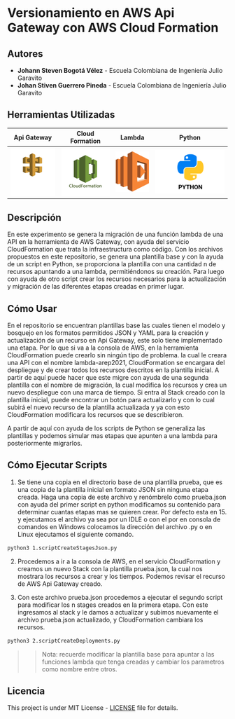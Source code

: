 # Versionamiento en AWS Api Gateway con AWS Cloud Formation

## Autores

* **Johann Steven Bogotá Vélez**  - Escuela Colombiana de Ingeniería Julio Garavito
* **Johan Stiven Guerrero Pineda**  - Escuela Colombiana de Ingeniería Julio Garavito

## Herramientas Utilizadas

| Api Gateway | Cloud Formation | Lambda | Python |
| ------ | ------ | ------ | ------ |
| ![](img/api-gateway.png) | ![](img/cloudformation.png) | ![](img/lambda.png) | ![](img/python.png) |

## Descripción
En este experimento se genera la migración de una función lambda de una API en la herramienta de AWS Gateway, con ayuda del servicio CloudFormation 
que trata la infraestructura como código. Con los archivos propuestos en este repositorio, se genera una plantilla base y con la ayuda de un script en Python,
se proporciona la plantilla con una cantidad n de recursos apuntando a una lambda, permitiéndonos su creación. Para luego con ayuda de otro script crear los recursos
necesarios para la actualización y migración de las diferentes etapas creadas en primer lugar.

## Cómo Usar

En el repositorio se encuentran plantillas base las cuales tienen el modelo y bosquejo en los formatos permitidos JSON y YAML para la creación y actualización de un recurso en Api Gateway, 
este solo tiene implementado una etapa. Por lo que si va a la consola de AWS, en la herramienta CloudFormation puede crearlo sin ningún tipo de problema. 
la cual le creara una API con el nombre lambda-arep2021, CloudFormation se encargara del despliegue y de crear todos los recursos descritos en la plantilla inicial.
A partir de aquí puede hacer que este migre con ayuda de una segunda plantilla con el nombre de migración, la cual modifica los recursos y crea un nuevo despliegue
con una marca de tiempo. Si entra al Stack creado con la plantilla inicial, puede encontrar un botón para actualizarlo y con lo cual subirá el nuevo recurso
de la plantilla actualizada y ya con esto CloudFormation modificara los recursos que se describieron.

A partir de aquí con ayuda de los scripts de Python se generaliza las plantillas y podemos simular mas etapas que apunten a una lambda para posteriormente migrarlos.
## Cómo Ejecutar Scripts

1.  Se tiene una copia en el directorio base de una plantilla prueba, que es una copia de la plantilla inicial en formato JSON sin ninguna etapa creada. Haga una copia de este archivo
    y renómbrelo como prueba.json con ayuda del primer script en python modificamos su contenido para determinar cuantas etapas mas se quieren crear. Por defecto esta en 15.
    y ejecutamos el archivo ya sea por un IDLE o con el por en consola de comandos en Windows colocamos la dirección del archivo .py o en Linux ejecutamos el siguiente comando.

```sh
python3 1.scriptCreateStagesJson.py
```

2.  Procedemos a ir a la consola de AWS, en el servicio CloudFormation y creamos un nuevo Stack con la plantilla prueba.json, la cual nos mostrara los recursos a crear y los tiempos.
    Podemos revisar el recurso de AWS Api Gateway creado.

3.  Con este archivo prueba.json procedemos a ejecutar el segundo script para modificar los n stages creados en la primera etapa. Con este ingresamos al stack y le damos a actualizar
    y subimos nuevamente el archivo prueba.json actualizado, y CloudFormation cambiara los recursos.

```sh
python3 2.scriptCreateDeployments.py
```  

>> Nota: recuerde modificar la plantilla base para apuntar a las funciones lambda que tenga creadas y cambiar los parametros como nombre entre otros.

## Licencia

This project is under MIT License - [LICENSE](LICENSE) file for details.